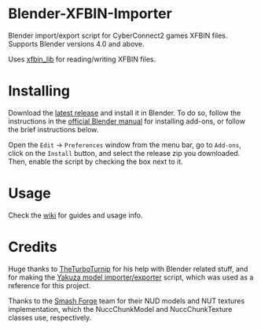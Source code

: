 # Blender-XFBIN-Importer
 Blender import/export script for CyberConnect2 games XFBIN files. Supports Blender versions 4.0 and above.
 
 Uses [xfbin_lib](https://github.com/SutandoTsukai181/xfbin_lib) for reading/writing XFBIN files.

# Installing
Download the [latest release](https://github.com/Al-Hydra/Blender-XFBIN-Importer/releases/latest) and install it in Blender. To do so, follow the instructions in the [official Blender manual](https://docs.blender.org/manual/en/latest/editors/preferences/addons.html) for installing add-ons, or follow the brief instructions below.

Open the `Edit` -> `Preferences` window from the menu bar, go to `Add-ons`, click on the `Install` button, and select the release zip you downloaded. Then, enable the script by checking the box next to it.

# Usage
Check the [wiki](https://github.com/SutandoTsukai181/cc2_xfbin_blender/wiki) for guides and usage info.

# Credits
Huge thanks to [TheTurboTurnip](https://github.com/theturboturnip) for his help with Blender related stuff, and for making the [Yakuza model importer/exporter](https://github.com/theturboturnip/yk_gmd_io) script, which was used as a reference for this project.

Thanks to the [Smash Forge](https://github.com/jam1garner/Smash-Forge) team for their NUD models and NUT textures implementation, which the NuccChunkModel and NuccChunkTexture classes use, respectively.
